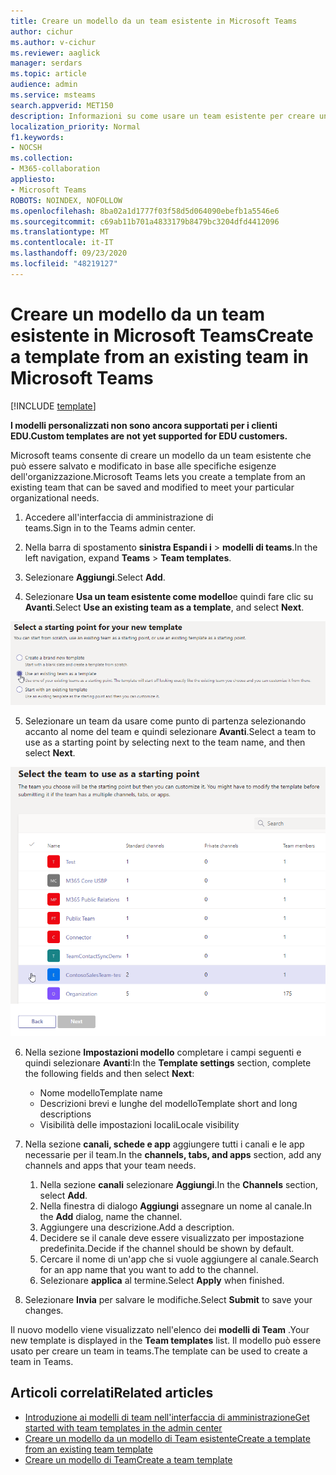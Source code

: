 ```yaml
---
title: Creare un modello da un team esistente in Microsoft Teams
author: cichur
ms.author: v-cichur
ms.reviewer: aaglick
manager: serdars
ms.topic: article
audience: admin
ms.service: msteams
search.appverid: MET150
description: Informazioni su come usare un team esistente per creare un nuovo modello in Microsoft teams.
localization_priority: Normal
f1.keywords:
- NOCSH
ms.collection:
- M365-collaboration
appliesto:
- Microsoft Teams
ROBOTS: NOINDEX, NOFOLLOW
ms.openlocfilehash: 8ba02a1d1777f03f58d5d064090ebefb1a5546e6
ms.sourcegitcommit: c69ab11b701a4833179b8479bc3204dfd4412096
ms.translationtype: MT
ms.contentlocale: it-IT
ms.lasthandoff: 09/23/2020
ms.locfileid: "48219127"
---
```

# <a name="create-a-template-from-an-existing-team-in-microsoft-teams"></a><span data-ttu-id="62425-103">Creare un modello da un team esistente in Microsoft Teams</span><span class="sxs-lookup"><span data-stu-id="62425-103">Create a template from an existing team in Microsoft Teams</span></span>

[!INCLUDE [template](includes/preview-feature.md)]

<span data-ttu-id="62425-104">**I modelli personalizzati non sono ancora supportati per i clienti EDU.**</span><span class="sxs-lookup"><span data-stu-id="62425-104">**Custom templates are not yet supported for EDU customers.**</span></span>

<span data-ttu-id="62425-105">Microsoft teams consente di creare un modello da un team esistente che può essere salvato e modificato in base alle specifiche esigenze dell'organizzazione.</span><span class="sxs-lookup"><span data-stu-id="62425-105">Microsoft Teams lets you create a template from an existing team that can be saved and modified to meet your particular organizational needs.</span></span>

1. <span data-ttu-id="62425-106">Accedere all'interfaccia di amministrazione di teams.</span><span class="sxs-lookup"><span data-stu-id="62425-106">Sign in to the Teams admin center.</span></span>

2. <span data-ttu-id="62425-107">Nella barra di spostamento **sinistra Espandi i**  >  **modelli di teams**.</span><span class="sxs-lookup"><span data-stu-id="62425-107">In the left navigation, expand **Teams** > **Team templates**.</span></span>

3. <span data-ttu-id="62425-108">Selezionare **Aggiungi**.</span><span class="sxs-lookup"><span data-stu-id="62425-108">Select **Add**.</span></span>

4. <span data-ttu-id="62425-109">Selezionare **Usa un team esistente come modello**e quindi fare clic su **Avanti**.</span><span class="sxs-lookup"><span data-stu-id="62425-109">Select **Use an existing team as a template**, and select **Next**.</span></span>

 ![Immagine della schermata del punto di partenza dei modelli di team con l'uso di un team esistente come modello evidenziato.](media/team-existing-team-as-template.png)

5. <span data-ttu-id="62425-111">Selezionare un team da usare come punto di partenza selezionando accanto al nome del team e quindi selezionare **Avanti**.</span><span class="sxs-lookup"><span data-stu-id="62425-111">Select a team to use as a starting point by selecting next to the team name, and then select **Next**.</span></span>

![Immagine dell'elenco di team con un team evidenziato.](media/team-existing-team-selection.png)

6. <span data-ttu-id="62425-113">Nella sezione **Impostazioni modello** completare i campi seguenti e quindi selezionare **Avanti**:</span><span class="sxs-lookup"><span data-stu-id="62425-113">In the **Template settings** section, complete the following fields and then select **Next**:</span></span>
    - <span data-ttu-id="62425-114">Nome modello</span><span class="sxs-lookup"><span data-stu-id="62425-114">Template name</span></span>
    - <span data-ttu-id="62425-115">Descrizioni brevi e lunghe del modello</span><span class="sxs-lookup"><span data-stu-id="62425-115">Template short and long descriptions</span></span>
    - <span data-ttu-id="62425-116">Visibilità delle impostazioni locali</span><span class="sxs-lookup"><span data-stu-id="62425-116">Locale visibility</span></span>  
  
7. <span data-ttu-id="62425-117">Nella sezione **canali, schede e app** aggiungere tutti i canali e le app necessarie per il team.</span><span class="sxs-lookup"><span data-stu-id="62425-117">In the **channels, tabs, and apps** section, add any channels and apps that your team needs.</span></span>

    1. <span data-ttu-id="62425-118">Nella sezione **canali** selezionare **Aggiungi**.</span><span class="sxs-lookup"><span data-stu-id="62425-118">In the **Channels** section, select **Add**.</span></span>
    2. <span data-ttu-id="62425-119">Nella finestra di dialogo **Aggiungi** assegnare un nome al canale.</span><span class="sxs-lookup"><span data-stu-id="62425-119">In the **Add** dialog, name the channel.</span></span>
    3. <span data-ttu-id="62425-120">Aggiungere una descrizione.</span><span class="sxs-lookup"><span data-stu-id="62425-120">Add a description.</span></span>
    4. <span data-ttu-id="62425-121">Decidere se il canale deve essere visualizzato per impostazione predefinita.</span><span class="sxs-lookup"><span data-stu-id="62425-121">Decide if the channel should be shown by default.</span></span>
    5. <span data-ttu-id="62425-122">Cercare il nome di un'app che si vuole aggiungere al canale.</span><span class="sxs-lookup"><span data-stu-id="62425-122">Search for an app name that you want to add to the channel.</span></span>
    6. <span data-ttu-id="62425-123">Selezionare **applica** al termine.</span><span class="sxs-lookup"><span data-stu-id="62425-123">Select **Apply** when finished.</span></span>

8. <span data-ttu-id="62425-124">Selezionare **Invia** per salvare le modifiche.</span><span class="sxs-lookup"><span data-stu-id="62425-124">Select **Submit** to save your changes.</span></span>

<span data-ttu-id="62425-125">Il nuovo modello viene visualizzato nell'elenco dei **modelli di Team** .</span><span class="sxs-lookup"><span data-stu-id="62425-125">Your new template is displayed in the **Team templates** list.</span></span> <span data-ttu-id="62425-126">Il modello può essere usato per creare un team in teams.</span><span class="sxs-lookup"><span data-stu-id="62425-126">The template can be used to create a team in Teams.</span></span>

## <a name="related-articles"></a><span data-ttu-id="62425-127">Articoli correlati</span><span class="sxs-lookup"><span data-stu-id="62425-127">Related articles</span></span>

- [<span data-ttu-id="62425-128">Introduzione ai modelli di team nell'interfaccia di amministrazione</span><span class="sxs-lookup"><span data-stu-id="62425-128">Get started with team templates in the admin center</span></span>](get-started-with-teams-templates-in-the-admin-console.md)
- [<span data-ttu-id="62425-129">Creare un modello da un modello di Team esistente</span><span class="sxs-lookup"><span data-stu-id="62425-129">Create a template from an existing team template</span></span>](create-template-from-existing-template.md)
- [<span data-ttu-id="62425-130">Creare un modello di Team</span><span class="sxs-lookup"><span data-stu-id="62425-130">Create a team template</span></span>](create-a-team-template.md)
